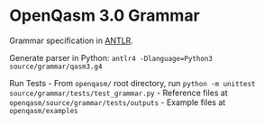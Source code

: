 # OpenQasm 3.0 Grammar

Grammar specification in [ANTLR](https://www.antlr.org/).

Generate parser in Python: `antlr4 -Dlanguage=Python3 source/grammar/qasm3.g4`

Run Tests
    - From `openqasm/` root directory, run `python -m unittest source/grammar/tests/test_grammar.py`
    - Reference files at `openqasm/source/grammar/tests/outputs`
    - Example files at `openqasm/examples`
